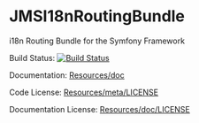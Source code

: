 # JMSI18nRoutingBundle

i18n Routing Bundle for the Symfony Framework

Build Status: [![Build Status](https://secure.travis-ci.org/schmittjoh/JMSI18nRoutingBundle.png?branch=master)](http://travis-ci.org/schmittjoh/JMSI18nRoutingBundle)

Documentation: 
[Resources/doc](http://jmsyst.com/bundles/JMSI18nRoutingBundle)
    

Code License:
[Resources/meta/LICENSE](https://github.com/schmittjoh/JMSI18nRoutingBundle/blob/master/Resources/meta/LICENSE)


Documentation License:
[Resources/doc/LICENSE](https://github.com/schmittjoh/JMSI18nRoutingBundle/blob/master/Resources/doc/LICENSE)
